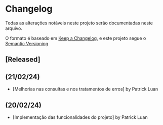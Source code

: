 # Changelog
Todas as alterações notáveis neste projeto serão documentadas neste arquivo.

O formato é baseado em [Keep a Changelog](https://keepachangelog.com/en/1.0.0/),
e este projeto segue o [Semantic Versioning](https://semver.org/spec/v2.0.0.html).

## [Released]

## (21/02/24)

- [Melhorias nas consultas e nos tratamentos de erros] by Patrick Luan

## (20/02/24)

- [Implementação das funcionalidades do projeto] by Patrick Luan